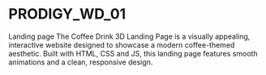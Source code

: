 # PRODIGY_WD_01
Landing page
The Coffee Drink 3D Landing Page is a visually appealing, interactive website designed to showcase a modern coffee-themed aesthetic. Built with HTML, CSS and JS, this landing page features smooth animations and a clean, responsive design.

